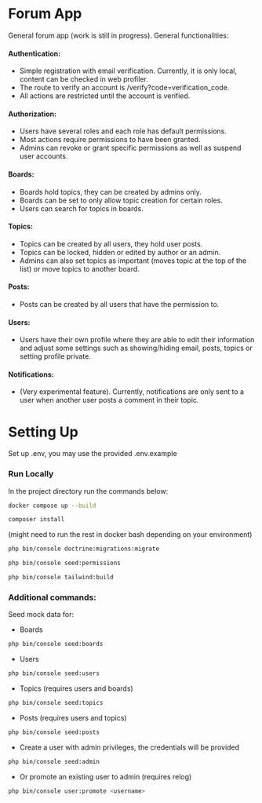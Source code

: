 # Forum App

General forum app (work is still in progress).
General functionalities:
#### Authentication:
- Simple registration with email verification. Currently, it is only local, content can be checked in web profiler. 
- The route to verify an account is /verify?code=verification_code.
- All actions are restricted until the account is verified.
#### Authorization:
- Users have several roles and each role has default permissions. 
- Most actions require permissions to have been granted.
- Admins can revoke or grant specific permissions as well as suspend user accounts.
#### Boards:
- Boards hold topics, they can be created by admins only. 
- Boards can be set to only allow topic creation for certain roles.
- Users can search for topics in boards.
#### Topics:
- Topics can be created by all users, they hold user posts. 
- Topics can be locked, hidden or edited by author or an admin.
- Admins can also set topics as important (moves topic at the top of the list) or move topics to another board.
#### Posts:
- Posts can be created by all users that have the permission to.
#### Users:
- Users have their own profile where they are able to edit their information and adjust some settings such as showing/hiding
email, posts, topics or setting profile private.
#### Notifications:
- (Very experimental feature). Currently, notifications are only sent to a user when another user posts a comment in their topic.

# Setting Up

Set up .env, you may use the provided .env.example

### Run Locally

In the project directory run the commands below:

```bash
docker compose up --build
```
```bash
composer install
```
(might need to run the rest in docker bash depending on your environment)
```bash
php bin/console doctrine:migrations:migrate
```
```bash
php bin/console seed:permissions
```
```bash
php bin/console tailwind:build
```
### Additional commands:
Seed mock data for:
- Boards
```bash
php bin/console seed:boards
```
- Users
```bash
php bin/console seed:users
```
- Topics (requires users and boards)
```bash
php bin/console seed:topics
```
- Posts (requires users and topics)
```bash
php bin/console seed:posts
```
- Create a user with admin privileges, the credentials will be provided
```bash
php bin/console seed:admin
```
- Or promote an existing user to admin (requires relog)
```bash
php bin/console user:promote <username>
```